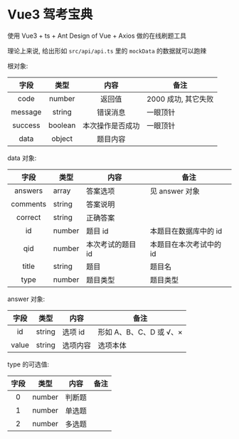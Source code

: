 # Vue3 驾考宝典

使用 Vue3 + ts + Ant Design of Vue + Axios 做的在线刷题工具

理论上来说, 给出形如 `src/api/api.ts` 里的 `mockData` 的数据就可以跑辣

根对象: 

|  字段   |  类型   |       内容       | 备注                |
| :-----: | :-----: | :--------------: | ------------------- |
|  code   | number  |      返回值      | 2000 成功, 其它失败 |
| message | string  |     错误消息     | 一眼顶针            |
| success | boolean | 本次操作是否成功 | 一眼顶针            |
|  data   | object  |     题目内容     |                     |

data 对象:

|   字段   | 类型   | 内容              | 备注                    |
| :------: | ------ | ----------------- | ----------------------- |
| answers  | array  | 答案选项          | 见 answer 对象          |
| comments | string | 答案说明          |                         |
| correct  | string | 正确答案          |                         |
|    id    | number | 题目 id           | 本题目在数据库中的 id   |
|   qid    | number | 本次考试的题目 id | 本题目在本次考试中的 id |
|  title   | string | 题目              | 题目名                  |
|   type   | number | 题目类型          | 题目类型                |

answer 对象: 

| 字段  | 类型   | 内容     | 备注                    |
| :---: | ------ | -------- | ----------------------- |
|  id   | string | 选项 id  | 形如 A、B、C、D 或 √、× |
| value | string | 选项内容 | 选项本体                |

type 的可选值: 

| 字段 |  类型  |  内容  | 备注 |
| :--: | :----: | :----: | :--: |
|  0   | number | 判断题 |      |
|  1   | number | 单选题 |      |
|  2   | number | 多选题 |      |

